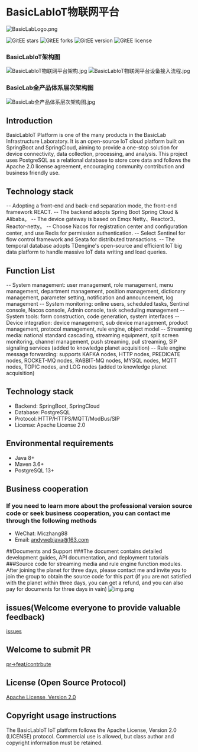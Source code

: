 # BasicLabIoT物联网平台
![BasicLabLogo.png](images/BasicLabLogo.png)

![GitEE stars](https://gitee.com/vegetable-chicken-blog/basiclab-iot/badge/star.svg)
![GitEE forks](https://gitee.com/vegetable-chicken-blog/basiclab-iot/badge/fork.svg)
![GitEE version](https://img.shields.io/badge/version-v1.0-brightgreen.svg)
![GitEE license](https://img.shields.io/badge/License-Apache%202.0-blue.svg)

### BasicLabIoT架构图
![BasicLabIoT物联网平台架构.jpg](images/BasicLabIoT物联网平台架构.jpg)
![BasicLabIoT物联网平台设备接入流程.jpg](images/BasicLabIoT物联网平台设备接入流程.jpg)

### BasicLab全产品体系层次架构图
![BasicLab全产品体系层次架构图.jpg](images/BasicLab全产品体系层次架构图.jpg)

## Introduction

BasicLabIoT Platform is one of the many products in the BasicLab Infrastructure Laboratory. It is an open-source IoT cloud platform built on SpringBoot and SpringCloud, aiming to provide a one-stop solution for device connectivity, data collection, processing, and analysis. This project uses PostgreSQL as a relational database to store core data and follows the Apache 2.0 license agreement, encouraging community contribution and business friendly use.

## Technology stack
-- Adopting a front-end and back-end separation mode, the front-end framework REACT.
-- The backend adopts Spring Boot Spring Cloud & Alibaba。
-- The device gateway is based on Emqx Netty、Reactor3、Reactor-netty。
-- Choose Nacos for registration center and configuration center, and use Redis for permission authentication.
-- Select Sentinel for flow control framework and Seata for distributed transactions.
-- The temporal database adopts TDengine's open-source and efficient IoT big data platform to handle massive IoT data writing and load queries.

## Function List
-- System management: user management, role management, menu management, department management, position management, dictionary management, parameter setting, notification and announcement, log management
-- System monitoring: online users, scheduled tasks, Sentinel console, Nacos console, Admin console, task scheduling management
-- System tools: form construction, code generation, system interfaces
-- Device integration: device management, sub device management, product management, protocol management, rule engine, object model
-- Streaming media: national standard cascading, streaming equipment, split screen monitoring, channel management, push streaming, pull streaming, SIP signaling services (added to knowledge planet acquisition)
-- Rule engine message forwarding: supports KAFKA nodes, HTTP nodes, PREDICATE nodes, ROCKET-MQ nodes, RABBIT-MQ nodes, MYSQL nodes, MQTT nodes, TOPIC nodes, and LOG nodes (added to knowledge planet acquisition)

## Technology stack
- Backend: SpringBoot, SpringCloud
- Database: PostgreSQL
- Protocol: HTTP/HTTPS/MQTT/ModBus/SIP
- License: Apache License 2.0

## Environmental requirements
- Java 8+
- Maven 3.6+
- PostgreSQL 13+

## Business cooperation
### If you need to learn more about the professional version source code or seek business cooperation, you can contact me through the following methods
- WeChat: Miczhang88
- Email: andywebjava@163.com

##Documents and Support
###The document contains detailed development guides, API documentation, and deployment tutorials
###Source code for streaming media and rule engine function modules. After joining the planet for three days, please contact me and invite you to join the group to obtain the source code for this part (if you are not satisfied with the planet within three days, you can get a refund, and you can also pay for documents for three days in vain)
![img.png](images/知识星球.png)

## issues(Welcome everyone to provide valuable feedback)
[issues](https://github.com/AndyWebJava/basiclab-iot/issues)

## Welcome to submit PR
[pr->feat/contrbute](https://github.com/AndyWebJava/basiclab-iot/pulls)

## License (Open Source Protocol)
[Apache License, Version 2.0](LICENSE)

## Copyright usage instructions
The BasicLabIoT IoT platform follows the Apache License, Version 2.0 (LICENSE) protocol. Commercial use is allowed, but class author and copyright information must be retained.